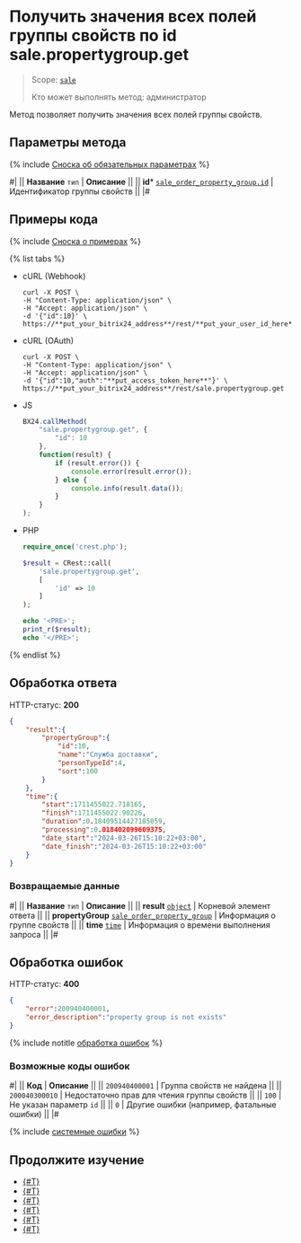 # Получить значения всех полей группы свойств по id sale.propertygroup.get

> Scope: [`sale`](../../scopes/permissions.md)
>
> Кто может выполнять метод: администратор

Метод позволяет получить значения всех полей группы свойств. 

## Параметры метода

{% include [Сноска об обязательных параметрах](../../../_includes/required.md) %}

#|
|| **Название**
`тип` | **Описание** ||
|| **id***
[`sale_order_property_group.id`](../data-types.md) | Идентификатор группы свойств ||
|#

## Примеры кода

{% include [Сноска о примерах](../../../_includes/examples.md) %}

{% list tabs %}

- cURL (Webhook)

    ```http
    curl -X POST \
    -H "Content-Type: application/json" \
    -H "Accept: application/json" \
    -d '{"id":10}' \
    https://**put_your_bitrix24_address**/rest/**put_your_user_id_here**/**put_your_webbhook_here**/sale.propertygroup.get
    ```

- cURL (OAuth)

    ```http
    curl -X POST \
    -H "Content-Type: application/json" \
    -H "Accept: application/json" \
    -d '{"id":10,"auth":"**put_access_token_here**"}' \
    https://**put_your_bitrix24_address**/rest/sale.propertygroup.get
    ```

- JS

    ```js
    BX24.callMethod(
        "sale.propertygroup.get", {
            "id": 10
        },
        function(result) {
            if (result.error()) {
                console.error(result.error());
            } else {
                console.info(result.data());
            }
        }
    );
    ```

- PHP

    ```php
    require_once('crest.php');

    $result = CRest::call(
        'sale.propertygroup.get',
        [
            'id' => 10
        ]
    );

    echo '<PRE>';
    print_r($result);
    echo '</PRE>';
    ```

{% endlist %}

## Обработка ответа

HTTP-статус: **200**

```json
{
    "result":{
        "propertyGroup":{
            "id":10,
            "name":"Служба доставки",
            "personTypeId":4,
            "sort":100
        }
    },
    "time":{
        "start":1711455022.718165,
        "finish":1711455022.90226,
        "duration":0.18409514427185059,
        "processing":0.018402099609375,
        "date_start":"2024-03-26T15:10:22+03:00",
        "date_finish":"2024-03-26T15:10:22+03:00"
    }
}
```

### Возвращаемые данные

#|
|| **Название**
`тип` | **Описание** ||
|| **result**
[`object`](../../data-types.md) | Корневой элемент ответа ||
|| **propertyGroup**
[`sale_order_property_group`](../data-types.md) | Информация о группе свойств ||
|| **time**
[`time`](../../data-types.md) | Информация о времени выполнения запроса ||
|#

## Обработка ошибок

HTTP-статус: **400**

```json
{
    "error":200940400001,
    "error_description":"property group is not exists"
}
```

{% include notitle [обработка ошибок](../../../_includes/error-info.md) %}

### Возможные коды ошибок

#|
|| **Код** | **Описание** ||
|| `200940400001` | Группа свойств не найдена ||
|| `200040300010` | Недостаточно прав для чтения группы свойств ||
|| `100` | Не указан параметр `id` ||
|| `0` | Другие ошибки (например, фатальные ошибки) ||
|#

{% include [системные ошибки](../../../_includes/system-errors.md) %}

## Продолжите изучение

- [{#T}](./index.md)
- [{#T}](./sale-property-group-add.md)
- [{#T}](./sale-property-group-update.md)
- [{#T}](./sale-property-group-list.md)
- [{#T}](./sale-property-group-delete.md)
- [{#T}](./sale-property-group-get-fields.md)